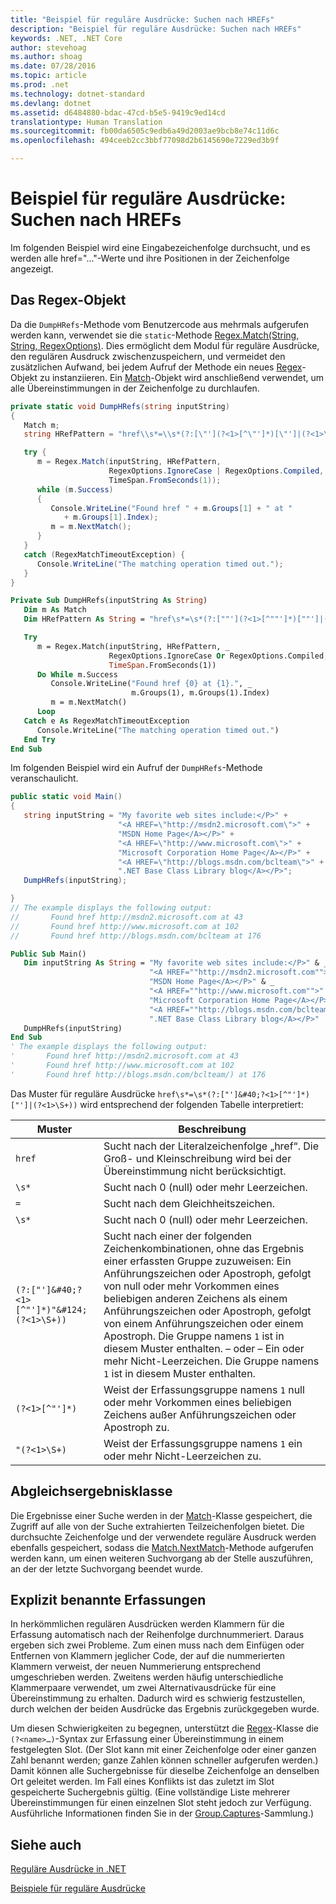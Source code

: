 ```yaml
---
title: "Beispiel für reguläre Ausdrücke: Suchen nach HREFs"
description: "Beispiel für reguläre Ausdrücke: Suchen nach HREFs"
keywords: .NET, .NET Core
author: stevehoag
ms.author: shoag
ms.date: 07/28/2016
ms.topic: article
ms.prod: .net
ms.technology: dotnet-standard
ms.devlang: dotnet
ms.assetid: d6484880-bdac-47cd-b5e5-9419c9ed14cd
translationtype: Human Translation
ms.sourcegitcommit: fb00da6505c9edb6a49d2003ae9bcb8e74c11d6c
ms.openlocfilehash: 494ceeb2cc3bbf77098d2b6145690e7229ed3b9f

---
```


# <a name="regular-expression-example-scanning-for-hrefs"></a>Beispiel für reguläre Ausdrücke: Suchen nach HREFs

Im folgenden Beispiel wird eine Eingabezeichenfolge durchsucht, und es werden alle href="..."-Werte und ihre Positionen in der Zeichenfolge angezeigt. 

## <a name="the-regex-object"></a>Das Regex-Objekt

Da die `DumpHRefs`-Methode vom Benutzercode aus mehrmals aufgerufen werden kann, verwendet sie die `static`-Methode [Regex.Match(String, String, RegexOptions)](xref:System.Text.RegularExpressions.Regex.Match(System.String,System.String,System.Text.RegularExpressions.RegexOptions)). Dies ermöglicht dem Modul für reguläre Ausdrücke, den regulären Ausdruck zwischenzuspeichern, und vermeidet den zusätzlichen Aufwand, bei jedem Aufruf der Methode ein neues [Regex](xref:System.Text.RegularExpressions.Regex)-Objekt zu instanziieren. Ein [Match](xref:System.Text.RegularExpressions.Match)-Objekt wird anschließend verwendet, um alle Übereinstimmungen in der Zeichenfolge zu durchlaufen. 

```csharp
private static void DumpHRefs(string inputString) 
{
   Match m;
   string HRefPattern = "href\\s*=\\s*(?:[\"'](?<1>[^\"']*)[\"']|(?<1>\\S+))";

   try {
      m = Regex.Match(inputString, HRefPattern, 
                      RegexOptions.IgnoreCase | RegexOptions.Compiled, 
                      TimeSpan.FromSeconds(1));
      while (m.Success)
      {
         Console.WriteLine("Found href " + m.Groups[1] + " at " 
            + m.Groups[1].Index);
         m = m.NextMatch();
      }   
   }
   catch (RegexMatchTimeoutException) {
      Console.WriteLine("The matching operation timed out.");
   }
}
```

```vb
Private Sub DumpHRefs(inputString As String) 
   Dim m As Match
   Dim HRefPattern As String = "href\s*=\s*(?:[""'](?<1>[^""']*)[""']|(?<1>\S+))"

   Try
      m = Regex.Match(inputString, HRefPattern, _ 
                      RegexOptions.IgnoreCase Or RegexOptions.Compiled,
                      TimeSpan.FromSeconds(1))
      Do While m.Success
         Console.WriteLine("Found href {0} at {1}.", _
                           m.Groups(1), m.Groups(1).Index)
         m = m.NextMatch()
      Loop   
   Catch e As RegexMatchTimeoutException
      Console.WriteLine("The matching operation timed out.")
   End Try
End Sub
```

Im folgenden Beispiel wird ein Aufruf der `DumpHRefs`-Methode veranschaulicht.

```csharp
public static void Main()
{
   string inputString = "My favorite web sites include:</P>" +
                        "<A HREF=\"http://msdn2.microsoft.com\">" +
                        "MSDN Home Page</A></P>" +
                        "<A HREF=\"http://www.microsoft.com\">" +
                        "Microsoft Corporation Home Page</A></P>" +
                        "<A HREF=\"http://blogs.msdn.com/bclteam\">" +
                        ".NET Base Class Library blog</A></P>";
   DumpHRefs(inputString);                     

}
// The example displays the following output:
//       Found href http://msdn2.microsoft.com at 43
//       Found href http://www.microsoft.com at 102
//       Found href http://blogs.msdn.com/bclteam at 176
```

```vb
Public Sub Main()
   Dim inputString As String = "My favorite web sites include:</P>" & _
                               "<A HREF=""http://msdn2.microsoft.com"">" & _
                               "MSDN Home Page</A></P>" & _
                               "<A HREF=""http://www.microsoft.com"">" & _
                               "Microsoft Corporation Home Page</A></P>" & _
                               "<A HREF=""http://blogs.msdn.com/bclteam"">" & _
                               ".NET Base Class Library blog</A></P>"
   DumpHRefs(inputString)                     
End Sub
' The example displays the following output:
'       Found href http://msdn2.microsoft.com at 43
'       Found href http://www.microsoft.com at 102
'       Found href http://blogs.msdn.com/bclteam/) at 176
```

Das Muster für reguläre Ausdrücke `href\s*=\s*(?:["']&#40;?<1>[^"']*)["']|(?<1>\S+))` wird entsprechend der folgenden Tabelle interpretiert:

Muster | Beschreibung
------- | ----------- 
`href` | Sucht nach der Literalzeichenfolge „href“. Die Groß- und Kleinschreibung wird bei der Übereinstimmung nicht berücksichtigt.
`\s*` | Sucht nach 0 (null) oder mehr Leerzeichen.
`=` |Sucht nach dem Gleichheitszeichen.
`\s*` | Sucht nach 0 (null) oder mehr Leerzeichen.
`(?:["']&#40;?<1>[^"']*)"&#124;(?<1>\S+))` | Sucht nach einer der folgenden Zeichenkombinationen, ohne das Ergebnis einer erfassten Gruppe zuzuweisen: Ein Anführungszeichen oder Apostroph, gefolgt von null oder mehr Vorkommen eines beliebigen anderen Zeichens als einem Anführungszeichen oder Apostroph, gefolgt von einem Anführungszeichen oder einem Apostroph. Die Gruppe namens `1` ist in diesem Muster enthalten. – oder – Ein oder mehr Nicht-Leerzeichen. Die Gruppe namens `1` ist in diesem Muster enthalten.
`(?<1>[^"']*)` | Weist der Erfassungsgruppe namens `1` null oder mehr Vorkommen eines beliebigen Zeichens außer Anführungszeichen oder Apostroph zu.
`"(?<1>\S+)` | Weist der Erfassungsgruppe namens `1` ein oder mehr Nicht-Leerzeichen zu.
 
## <a name="match-result-class"></a>Abgleichsergebnisklasse

Die Ergebnisse einer Suche werden in der [Match](xref:System.Text.RegularExpressions.Match)-Klasse gespeichert, die Zugriff auf alle von der Suche extrahierten Teilzeichenfolgen bietet. Die durchsuchte Zeichenfolge und der verwendete reguläre Ausdruck werden ebenfalls gespeichert, sodass die [Match.NextMatch](xref:System.Text.RegularExpressions.Match.NextMatch)-Methode aufgerufen werden kann, um einen weiteren Suchvorgang ab der Stelle auszuführen, an der der letzte Suchvorgang beendet wurde.

## <a name="explicitly-named-captures"></a>Explizit benannte Erfassungen

In herkömmlichen regulären Ausdrücken werden Klammern für die Erfassung automatisch nach der Reihenfolge durchnummeriert. Daraus ergeben sich zwei Probleme. Zum einen muss nach dem Einfügen oder Entfernen von Klammern jeglicher Code, der auf die nummerierten Klammern verweist, der neuen Nummerierung entsprechend umgeschrieben werden. Zweitens werden häufig unterschiedliche Klammerpaare verwendet, um zwei Alternativausdrücke für eine Übereinstimmung zu erhalten. Dadurch wird es schwierig festzustellen, durch welchen der beiden Ausdrücke das Ergebnis zurückgegeben wurde.

Um diesen Schwierigkeiten zu begegnen, unterstützt die [Regex](xref:System.Text.RegularExpressions.Regex)-Klasse die `(?<name>…)`-Syntax zur Erfassung einer Übereinstimmung in einem festgelegten Slot. (Der Slot kann mit einer Zeichenfolge oder einer ganzen Zahl benannt werden; ganze Zahlen können schneller aufgerufen werden.) Damit können alle Suchergebnisse für dieselbe Zeichenfolge an denselben Ort geleitet werden. Im Fall eines Konflikts ist das zuletzt im Slot gespeicherte Suchergebnis gültig. (Eine vollständige Liste mehrerer Übereinstimmungen für einen einzelnen Slot steht jedoch zur Verfügung. Ausführliche Informationen finden Sie in der [Group.Captures](xref:System.Text.RegularExpressions.Group.Captures)-Sammlung.)

## <a name="see-also"></a>Siehe auch

[Reguläre Ausdrücke in .NET](regular-expressions.md)

[Beispiele für reguläre Ausdrücke](regex-examples.md)




<!--HONumber=Nov16_HO3-->


